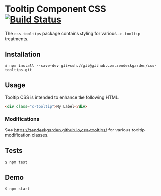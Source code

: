 # Tooltip Component CSS [![Build Status](https://travis-ci.com/zendeskgarden/css-tooltips.svg?token=dDt9s6smCMgz269xNbpz&branch=master)](https://travis-ci.com/zendeskgarden/css-tooltips)

The `css-tooltips` package contains styling for various `.c-tooltip` treatments.

## Installation

    $ npm install --save-dev git+ssh://git@github.com:zendeskgarden/css-tooltips.git

## Usage

Tooltip CSS is intended to enhance the following HTML.

```html
<div class="c-tooltip">My Label</div>
```

### Modifications

See https://zendeskgarden.github.io/css-tooltips/ for various tooltip
modification classes.

## Tests

    $ npm test

## Demo

    $ npm start

